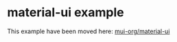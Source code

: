 # material-ui example

This example have been moved here: [mui-org/material-ui](https://github.com/mui/material-ui/tree/master/examples/material-next)
